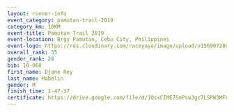 ```yaml
---
layout: runner-info 
event_category: pamutan-trail-2019 
category_km: 10KM 
event-title: Pamutan Trail 2019 
event-location: Brgy Pamutan, Cebu City, Philippines 
event-logo: https://res.cloudinary.com/raceyaya/image/upload/v1569072806/logo/pamutan-trail_d8abrj.jpg 
overall_rank: 35
gender_rank: 28
bib: 10-068
first_name: Djane Rey
last_name: Mabelin
gender: M
finish_time: 1-47-37
certificate: https://drive.google.com/file/d/1QsxCIME75mPsw3gc7LSPW3MFO3pyeBYz/view?usp=sharing
---
```

